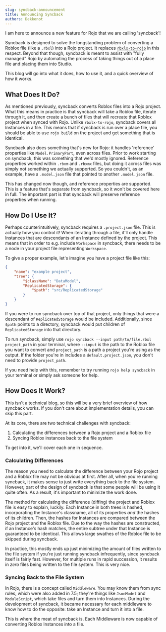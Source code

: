 ```yaml
---
slug: syncback-announcement
title: Announcing Syncback
authors: Dekkonot
---
```


I am here to announce a new feature for Rojo that we are calling 'syncback'!

Syncback is designed to solve the longstanding problem of converting a Roblox file (like a `.rbxl`) into a Rojo project. It replaces [`rbxlx-to-rojo`][rbxlx-to-rojo] in this respect. Beyond that though, syncback is meant to assist with "fully managed" Rojo by automating the process of taking things out of a place file and placing them into Studio.

This blog will go into what it does, how to use it, and a quick overview of how it works.

[rbxlx-to-rojo]: https://github.com/rojo-rbx/rbxlx-to-rojo

## What Does It Do?

As mentioned previously, syncback converts Roblox files into a Rojo project. What this means in practice is that syncback will take a Roblox file, iterate through it, and then create a bunch of files that will recreate that Roblox project when synced with Rojo. Unlike `rbxlx-to-rojo`, syncback covers all Instances in a file. This means that if syncback is run over a place file, you should be able to use `rojo build` on the project and get something that is identical.

Syncback also does something that's new for Rojo: it handles 'reference' properties like `Model.PrimaryPart`, even across files. Prior to work starting on syncback, this was something that we'd mostly ignored. Reference properties worked within `.rbxm` and `.rbxmx` files, but doing it across files was simply not something we actually supported. So you couldn't, as an example, have a `.model.json` file that pointed to another `.model.json` file.

This has changed now though, and reference properties are supported. This is a feature that's separate from syncback, so it won't be covered here in full. The important part is that syncback will preserve reference properties when running.

## How Do I Use It?

Perhaps counterintuitively, syncback requires a `.project.json` file. This is actually how you control it! When iterating through a file, it'll only handle Instances that are descendants of an Instance defined by the project. This means that in order to e.g. include `Workspace` in syncback, there needs to be a node in your project file representing `Workspace`.

To give a proper example, let's imagine you have a project file like this:

```json
{
    "name": "example project",
    "tree": {
        "$className": "DataModel",
        "ReplicatedStorage": {
            "$path": "src/ReplicatedStorage"
        }
    }
}
```

If you were to run syncback over top of that project, only things that were a descendant of `ReplicatedStorage` would be included. Additionally, since `$path` points to a directory, syncback would put children of `ReplicatedStorage` into that directory.

To run syncback, simply use `rojo syncback --input path/to/file.rbxl project_path` in your terminal, where `--input` is the path to the Roblox file you want to convert and `project_path` is a path a project you're using as the output. If the folder you're in includes a `default.project.json`, you don't need to provide `project_path`.

If you need help with this, remember to try running `rojo help syncback` in your terminal or simply ask someone for help.

## How Does It Work?

This isn't a technical blog, so this will be a very brief overview of how syncback works. If you don't care about implementation details, you can skip this part.

At its core, there are two technical challenges with syncback:

1. Calculating the differences between a Rojo project and a Roblox file
2. Syncing Roblox instances back to the file system

To get into it, we'll cover each one in sequence.

### Calculating Differences

The reason you need to calculate the difference between your Rojo project and a Roblox file may not be obvious at first. After all, when you're running syncback, it makes sense to just write everything back to the file system. However, part of the design of syncback is that some people will be using it quite often. As a result, it's important to minimize the work done.

The method for calculating the difference (diffing) the project and Roblox file is easy to explain, luckily. Each Instance in both trees is hashed, incorporating the Instance's classname, all of its properties *and* the hashes of its children. Then, the hashes for Instances are compared between the Rojo project and the Roblox file. Due to the way the hashes are constructed, if an Instance's hash matches, the entire subtree under that Instance is guaranteed to be identical. This allows large swathes of the Roblox file to be skipped during syncback.

In practice, this mostly ends up just minimizing the amount of files written to the file system if you're just running syncback infrequently, since syncback itself is fairly fast. However, for multiple runs in rapid succession, it results in *zero* files being written to the file system. This is very nice.

### Syncing Back to the File System

In Rojo, there is a concept called `Middleware`. You may know them from sync rules, which were also added in 7.5; they're things like `JsonModel` and `ModuleScript`, which take files and turn them into Instances. During the development of syncback, it became necessary for each middleware to know how to do the opposite: take an Instance and turn it into a file.

This is where the meat of syncback is. Each Middleware is now capable of converting Roblox Instances into a file.